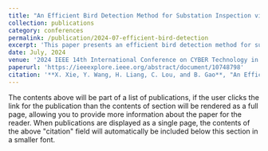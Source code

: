 ```yaml
---
title: "An Efficient Bird Detection Method for Substation Inspection via Improved YOLOv5"
collection: publications
category: conferences
permalink: /publication/2024-07-efficient-bird-detection
excerpt: 'This paper presents an efficient bird detection method for substation inspection, leveraging an improved YOLOv5 model to enhance detection accuracy and reliability in challenging environments.'
date: July, 2024
venue: '2024 IEEE 14th International Conference on CYBER Technology in Automation, Control, and Intelligent Systems (CYBER)'
paperurl: 'https://ieeexplore.ieee.org/abstract/document/10748798'
citation: '**X. Xie, Y. Wang, H. Liang, C. Lou, and B. Gao**, "An Efficient Bird Detection Method for Substation Inspection via Improved YOLOv5," in *Proceedings of the 2024 IEEE 14th International Conference on CYBER Technology in Automation, Control, and Intelligent Systems (CYBER)*, Copenhagen, Denmark, 2024, pp. 124-129. doi: [10.1109/CYBER63482.2024.10748798](https://doi.org/10.1109/CYBER63482.2024.10748798).'
---
```



The contents above will be part of a list of publications, if the user clicks the link for the publication than the contents of section will be rendered as a full page, allowing you to provide more information about the paper for the reader. When publications are displayed as a single page, the contents of the above "citation" field will automatically be included below this section in a smaller font.
